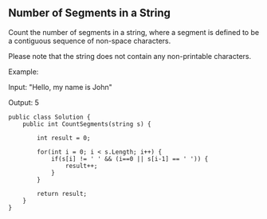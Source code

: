 ## Number of Segments in a String

Count the number of segments in a string, where a segment is defined to be a contiguous sequence of non-space characters.

Please note that the string does not contain any non-printable characters.

Example:

Input: "Hello, my name is John"

Output: 5

```
public class Solution {
    public int CountSegments(string s) {
        
        int result = 0;
        
        for(int i = 0; i < s.Length; i++) {
            if(s[i] != ' ' && (i==0 || s[i-1] == ' ')) {
                result++;
            }
        }
        
        return result;
    }
}
```
